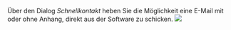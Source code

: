 Über den Dialog *Schnellkontakt* heben Sie die Möglichkeit eine E-Mail mit oder ohne Anhang, direkt aus der Software zu schicken.
![](http://xpecto.github.io/docs/img/img_1432208145458.png)